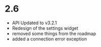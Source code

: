 # 2.6
- API Updated to v3.2.1
- Redesign of the settings widget
- removed some things from the roadmap
- added a connection error exception
